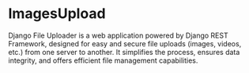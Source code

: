 # ImagesUpload
Django File Uploader is a web application powered by Django REST Framework, designed for easy and secure file uploads (images, videos, etc.) from one server to another. It simplifies the process, ensures data integrity, and offers efficient file management capabilities.
